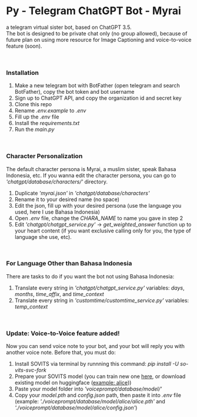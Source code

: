 # Py - Telegram ChatGPT Bot - Myrai
a telegram virtual sister bot, based on ChatGPT 3.5. <br>
The bot is designed to be private chat only (no group allowed), because of future plan on using more resource for Image Captioning and voice-to-voice feature (soon).

<br>

### Installation
1. Make a new telegram bot with BotFather (open telegram and search BotFather), copy the bot token and bot username
2. Sign up to ChatGPT API, and copy the organization id and secret key
3. Clone this repo
4. Rename _.env.example_ to _.env_
5. Fill up the _.env_ file
6. Install the _requirements.txt_
7. Run the _main.py_

<br>

### Character Personalization
The default character persona is Myrai, a muslim sister, speak Bahasa Indonesia, etc. If you wanna edit the character persona, you can go to _'chatgpt/database/characters/'_ directory.
1. Duplicate _'myrai.json'_ in _'chatgpt/database/characters'_
2. Rename it to your desired name (no space)
3. Edit the json, fill up with your desired persona (use the language you used, here I use Bahasa Indonesia)
4. Open _.env_ file, change the _CHARA_NAME_ to name you gave in step 2
5. Edit _'chatgpt/chatgpt_service.py'_ -> _get_weighted_answer_ function up to your heart content (if you want exclusive calling only for you, the type of language she use, etc).

<br>

### For Language Other than Bahasa Indonesia
There are tasks to do if you want the bot not using Bahasa Indonesia:
1. Translate every string in _'chatgpt/chatgpt_service.py'_ variables: _days_, _months_, _time_affix_, and _time_context_
2. Translate every string in _'customtime/customtime_service.py'_ variables: _temp_context_

<br>

### Update: Voice-to-Voice feature added!
Now you can send voice note to your bot, and your bot will reply you with another voice note.
Before that, you must do:
1. Install SOVITS via terminal by runnning this command: _pip install -U so-vits-svc-fork_
2. Prepare your SOVITS model (you can train new one [here](https://github.com/thisismyracle/py-sovits-song-cover), or download existing model on huggingface ([example: alice](https://huggingface.co/spaces/zomehwh/sovits-models/tree/main/models)))
3. Paste your model folder into _'voiceprompt/database/model/'_
4. Copy your _model.pth_ and _config.json_ path, then paste it into _.env_ file (example: _'./voiceprompt/database/model/alice/alice.pth'_ and _'./voiceprompt/database/model/alice/config.json'_)

